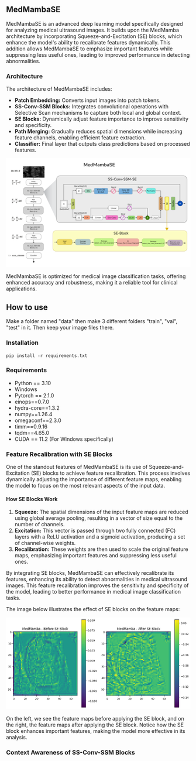 ## MedMambaSE

MedMambaSE is an advanced deep learning model specifically designed for analyzing medical ultrasound images. It builds upon the MedMamba architecture by incorporating Squeeze-and-Excitation (SE) blocks, which enhance the model's ability to recalibrate features dynamically. This addition allows MedMambaSE to emphasize important features while suppressing less useful ones, leading to improved performance in detecting abnormalities.

### Architecture

The architecture of MedMambaSE includes:

- **Patch Embedding:** Converts input images into patch tokens.
- **SS-Conv-SSM Blocks:** Integrates convolutional operations with Selective Scan mechanisms to capture both local and global context.
- **SE Blocks:** Dynamically adjust feature importance to improve sensitivity and specificity.
- **Path Merging:** Gradually reduces spatial dimensions while increasing feature channels, enabling efficient feature extraction.
- **Classifier:** Final layer that outputs class predictions based on processed features.

![MedMambaSE Architecture](https://github.com/Tanjim-Islam/MedMambaSE/blob/7b450c975e07a454322167b9d3cdc93e77609980/images/architecture.png)


MedMambaSE is optimized for medical image classification tasks, offering enhanced accuracy and robustness, making it a reliable tool for clinical applications.

## How to use

Make a folder named "data" then make 3 different folders "train", "val", "test" in it. Then keep your image files there.

### Installation

```
pip install -r requirements.txt
```

### Requirements

- Python == 3.10
- Windows
- Pytorch == 2.1.0
- einops==0.7.0
- hydra-core==1.3.2
- numpy==1.26.4
- omegaconf==2.3.0
- timm==0.9.16
- tqdm==4.65.0
- CUDA == 11.2 (For Windows specifically)

### Feature Recalibration with SE Blocks

One of the standout features of MedMambaSE is its use of Squeeze-and-Excitation (SE) blocks to achieve feature recalibration. This process involves dynamically adjusting the importance of different feature maps, enabling the model to focus on the most relevant aspects of the input data. 

#### How SE Blocks Work

1. **Squeeze:** The spatial dimensions of the input feature maps are reduced using global average pooling, resulting in a vector of size equal to the number of channels.
2. **Excitation:** This vector is passed through two fully connected (FC) layers with a ReLU activation and a sigmoid activation, producing a set of channel-wise weights.
3. **Recalibration:** These weights are then used to scale the original feature maps, emphasizing important features and suppressing less useful ones.

By integrating SE blocks, MedMambaSE can effectively recalibrate its features, enhancing its ability to detect abnormalities in medical ultrasound images. This feature recalibration improves the sensitivity and specificity of the model, leading to better performance in medical image classification tasks.

The image below illustrates the effect of SE blocks on the feature maps:

![Feature Recalibration](https://github.com/Tanjim-Islam/MedMambaSE/blob/999f652ef899ef1b2f5d7f221a36438834c82aa2/images/recalibration.png)

On the left, we see the feature maps before applying the SE block, and on the right, the feature maps after applying the SE block. Notice how the SE block enhances important features, making the model more effective in its analysis.

### Context Awareness of SS-Conv-SSM Blocks
